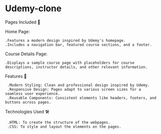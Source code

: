 # Udemy-clone
Pages Included 📝

  Home Page:

    .Features a modern design inspired by Udemy's homepage.
    .Includes a navigation bar, featured course sections, and a footer.
    
Course Details Page:

    .Displays a sample course page with placeholders for course descriptions, instructor details, and other relevant information.
    
Features 🚀

     .Modern Styling: Clean and professional design inspired by Udemy.
     .Responsive Design: Pages adapt to various screen sizes for a seamless user experience.
     .Reusable Components: Consistent elements like headers, footers, and buttons across pages.
     
Technologies Used 🛠

     .HTML: To create the structure of the webpages.
     .CSS: To style and layout the elements on the pages.

